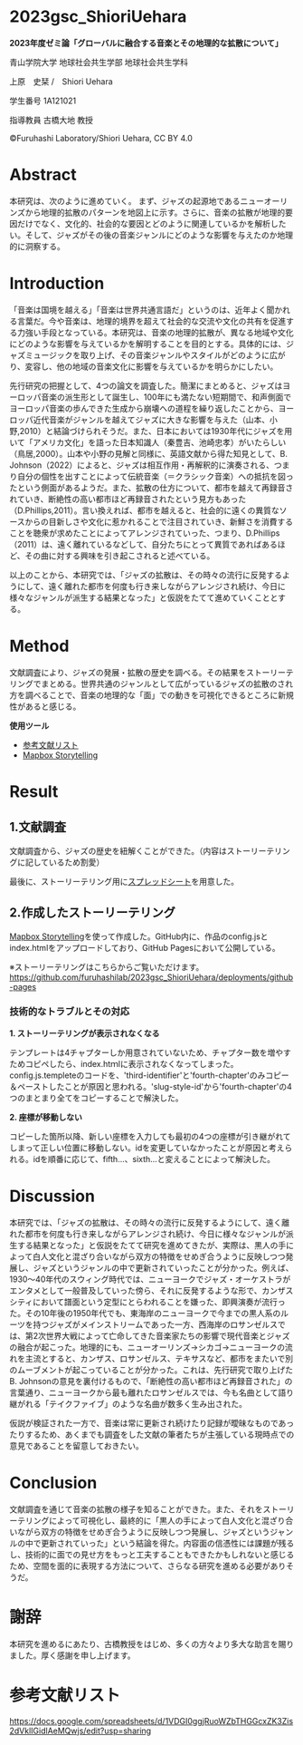 # 2023gsc_ShioriUehara
**2023年度ゼミ論「グローバルに融合する音楽とその地理的な拡散について」**

青山学院大学 地球社会共生学部 地球社会共生学科

上原　史栞 /　Shiori Uehara

学生番号 1A121021

指導教員 古橋大地 教授

©︎Furuhashi Laboratory/Shiori Uehara, CC BY 4.0

# Abstract
本研究は、次のように進めていく。
まず、ジャズの起源地であるニューオーリンズから地理的拡散のパターンを地図上に示す。さらに、音楽の拡散が地理的要因だけでなく、文化的、社会的な要因とどのように関連しているかを解析したい。そして、ジャズがその後の音楽ジャンルにどのような影響を与えたのか地理的に洞察する。
# Introduction
「音楽は国境を越える」「音楽は世界共通言語だ」というのは、近年よく聞かれる言葉だ。今や音楽は、地理的境界を超えて社会的な交流や文化の共有を促進する力強い手段となっている。本研究は、音楽の地理的拡散が、異なる地域や文化にどのような影響を与えているかを解明することを目的とする。具体的には、ジャズミュージックを取り上げ、その音楽ジャンルやスタイルがどのように広がり、変容し、他の地域の音楽文化に影響を与えているかを明らかにしたい。

先行研究の把握として、4つの論文を調査した。簡潔にまとめると、ジャズはヨーロッパ音楽の派生形として誕生し、100年にも満たない短期間で、和声側面でヨーロッパ音楽の歩んできた生成から崩壊への道程を繰り返したことから、ヨーロッパ近代音楽がジャンルを越えてジャズに大きな影響を与えた（山本、小野,2010）と結論づけられそうだ。また、日本においては1930年代にジャズを用いて「アメリカ文化」を語った日本知識人（秦豊吉、池崎忠孝）がいたらしい（鳥居,2000）。山本や小野の見解と同様に、英語文献から得た知見として、B. Johnson（2022）によると、ジャズは相互作用・再解釈的に演奏される、つまり自分の個性を出すことによって伝統音楽（＝クラシック音楽）への抵抗を図ったという側面があるようだ。また、拡散の仕方について、都市を越えて再録音されていき、断絶性の高い都市ほど再録音されたという見方もあった（D.Phillips,2011）。言い換えれば、都市を越えると、社会的に遠くの異質なソースからの目新しさや文化に惹かれることで注目されていき、新鮮さを消費することを聴衆が求めたことによってアレンジされていった、つまり、D.Phillips（2011）は、遠く離れているなどして、自分たちにとって異質であればあるほど、その曲に対する興味を引き起こされると述べている。

以上のことから、本研究では、「ジャズの拡散は、その時々の流行に反発するようにして、遠く離れた都市を何度も行き来しながらアレンジされ続け、今日に様々なジャンルが派生する結果となった」と仮説をたてて進めていくこととする。

# Method
文献調査により、ジャズの発展・拡散の歴史を調べる。その結果をストーリーテリングでまとめる。世界共通のジャンルとして広がっているジャズの拡散のされ方を調べることで、音楽の地理的な「面」での動きを可視化できるところに新規性があると感じる。

**使用ツール**
- [参考文献リスト](https://docs.google.com/spreadsheets/d/1VDGI0ggjRuoWZbTHGGcxZK3Zis2dVklIGidlAeMQwjs/edit?usp=sharing)
- [Mapbox Storytelling](https://github.com/mapbox/storytelling)

# Result
## 1.文献調査
文献調査から、ジャズの歴史を紐解くことができた。（内容はストーリーテリングに記しているため割愛）

最後に、ストーリーテリング用に[スプレッドシート](https://docs.google.com/spreadsheets/d/1jrucj6drEVqG1iEl1tAoCa2vmzFPrBdgiYhN_jwYRkE/edit?usp=sharing)を用意した。

## 2.作成したストーリーテリング
[Mapbox Storytelling](https://www.mapbox.jp/blog/how-to-build-a-scrollytelling-map)を使って作成した。GitHub内に、作品のconfig.jsとindex.htmlをアップロードしており、GitHub Pagesにおいて公開している。

※ストーリーテリングはこちらからご覧いただけます。
https://github.com/furuhashilab/2023gsc_ShioriUehara/deployments/github-pages

### 技術的なトラブルとその対応
**1. ストーリーテリングが表示されなくなる**
   
テンプレートは4チャプターしか用意されていないため、チャプター数を増やすためコピペしたら、index.htｍlに表示されなくなってしまった。config.js.templeteのコードを、'third-identifier'と'fourth-chapter'のみコピー＆ペーストしたことが原因と思われる。'slug-style-id'から'fourth-chapter'の4つのまとまり全てをコピーすることで解決した。

**2. 座標が移動しない**

コピーした箇所以降、新しい座標を入力しても最初の4つの座標が引き継がれてしまって正しい位置に移動しない。idを変更していなかったことが原因と考えられる。idを順番に応じて、fifth...、sixth...と変えることによって解決した。

# Discussion
本研究では、「ジャズの拡散は、その時々の流行に反発するようにして、遠く離れた都市を何度も行き来しながらアレンジされ続け、今日に様々なジャンルが派生する結果となった」と仮説をたてて研究を進めてきたが、実際は、黒人の手によって白人文化と混ざり合いながら双方の特徴をせめぎ合うように反映しつつ発展し、ジャズというジャンルの中で更新されていったことが分かった。例えば、1930～40年代のスウィング時代では、ニューヨークでジャズ・オーケストラがエンタメとして一般普及していった傍ら、それに反発するような形で、カンザスシティにおいて譜面という定型にとらわれることを嫌った、即興演奏が流行った。その10年後の1950年代でも、東海岸のニューヨークで今までの黒人系のルーツを持つジャズがメインストリームであった一方、西海岸のロサンゼルスでは、第2次世界大戦によって亡命してきた音楽家たちの影響で現代音楽とジャズの融合が起こった。地理的にも、ニューオーリンズ→シカゴ→ニューヨークの流れを主流とすると、カンザス、ロサンゼルス、テキサスなど、都市をまたいで別のムーブメントが起こっていることが分かった。これは、先行研究で取り上げたB. Johnsonの意見を裏付けるもので、「断絶性の高い都市ほど再録音された」の言葉通り、ニューヨークから最も離れたロサンゼルスでは、今も名曲として語り継がれる「テイクファイブ」のような名曲が数多く生み出された。

仮説が検証された一方で、音楽は常に更新され続けたり記録が曖昧なものであったりするため、あくまでも調査をした文献の筆者たちが主張している現時点での意見であることを留意しておきたい。

# Conclusion
文献調査を通じて音楽の拡散の様子を知ることができた。また、それをストーリーテリングによって可視化し、最終的に「黒人の手によって白人文化と混ざり合いながら双方の特徴をせめぎ合うように反映しつつ発展し、ジャズというジャンルの中で更新されていった」という結論を得た。内容面の信憑性には課題が残るし、技術的に面での見せ方をもっと工夫することもできたかもしれないと感じるため、空間を面的に表現する方法について、さらなる研究を進める必要がありそうだ。

# 謝辞
本研究を進めるにあたり、古橋教授をはじめ、多くの方々より多大な助言を賜りました。厚く感謝を申し上げます。
# 参考文献リスト
https://docs.google.com/spreadsheets/d/1VDGI0ggjRuoWZbTHGGcxZK3Zis2dVklIGidlAeMQwjs/edit?usp=sharing
